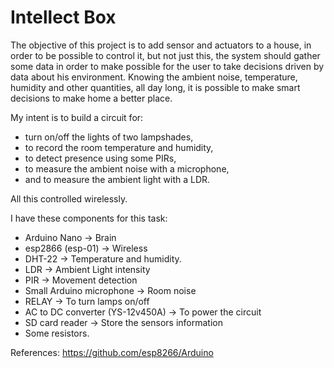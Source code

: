 # Intellect Box

The objective of this project is to add sensor and actuators to a house, in
order to be possible to control it, but not just this, the system should gather
some data in order to make possible for the user to take decisions driven by
data about his environment. Knowing the ambient noise, temperature, humidity and
other quantities, all day long, it is possible to make smart decisions to make
home a better place.

My intent is to build a circuit for: 
* turn on/off the lights of two lampshades, 
* to record the room temperature and humidity, 
* to detect presence using some PIRs, 
* to measure the ambient noise with a microphone,
* and to measure the ambient light with a LDR.

All this controlled wirelessly.

I have these components for this task:
* Arduino Nano -> Brain
* esp2866 (esp-01) -> Wireless
* DHT-22 -> Temperature and humidity. 
* LDR -> Ambient Light intensity 
* PIR -> Movement detection
* Small Arduino microphone -> Room noise 
* RELAY -> To turn lamps on/off
* AC to DC converter (YS-12v450A) -> To power the circuit
* SD card reader -> Store the sensors information 
* Some resistors.

References:
https://github.com/esp8266/Arduino

